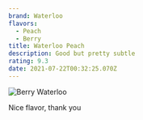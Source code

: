 ```yaml
---
brand: Waterloo
flavors:
  - Peach
  - Berry
title: Waterloo Peach
description: Good but pretty subtle
rating: 9.3
date: 2021-07-22T00:32:25.070Z
---
```

![Berry Waterloo](lacroix-berry.png)

Nice flavor, thank you